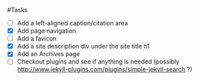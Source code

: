 #Tasks

- [ ] Add a left-aligned caption/citation area
- [X] Add page navigation
- [ ] Add a favicon
- [X] Add a site description div under the site title h1
- [X] Add an Archives page
- [ ] Checkout plugins and see if anything is needed (possibly http://www.jekyll-plugins.com/plugins/simple-jekyll-search ?)
